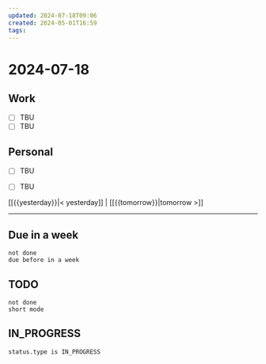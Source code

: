 ```yaml
---
updated: 2024-07-18T09:06
created: 2024-05-01T16:59
tags: 
---
```


# 2024-07-18  

## Work

- [ ] TBU
- [ ] TBU  

## Personal

- [ ] TBU
- [ ] TBU  

  
  
[[{{yesterday}}|< yesterday]] | [[{{tomorrow}}|tomorrow >]]  
  
---  

## Due in a week

```tasks
not done
due before in a week
```



## TODO
```tasks  
not done  
short mode  
```

## IN_PROGRESS
```tasks  
status.type is IN_PROGRESS
```

